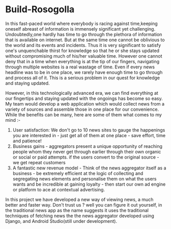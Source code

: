 # Build-Rosogolla

In this fast-paced world where everybody is racing against time,keeping oneself abreast of information is immensely significant yet challenging. Undoubtedly,one hardly has time to go through the plethora of information that is available on internet. But at the same time one cannot be oblivious to the world and its events and incidents. Thus it is very significant to satisfy one's unquenchable thirst for knowledge so that he or she stays updated without compromising much of his/her   valuable time. However one cannot deny that in  a time when everything is at the tip of our fingers, navigating through multiple websites is a real wastage of time. Even if every news headline was to be in one place,  we rarely have enough time to go through and process all of it. This is a serious problem in our quest for knowledge and staying updated.


However, in this technologically advanced era, we can find everything at our fingertips and staying updated with the ongoings has become so easy. My team would develop a web application which would collect news from a variety of sources and assemble those in one place for our convenience. While the benefits can be many, here are some of them  what comes to my mind :-
1. User satisfaction: We don't go to 10 news sites to gauge the happenings you are interested in - just get all of them at one place - save effort, time and patience!
2. Business gains - aggregators present a unique opportunity of reaching people whom they never get through earlier through their own organic or social or paid attempts. if the users convert to the original source - we get repeat customers
3. A fantastic new revenue model - Think of the news aggregator itself as a business - be extremely efficient at the logic of collecting and segregating news elements and personalise them on what the users wants and be incredible at gaining loyalty - then start our own ad engine or platform to ace at contextual advertising.

In this project we have developed a new way of viewing news, a much better and faster way. Don't trust us ? well you can figure it out yourself, in the traditional news app as the name suggests it uses the traditional techniques of fetching news the the news aggregator developed using Django, and Android Studio(still under development).
